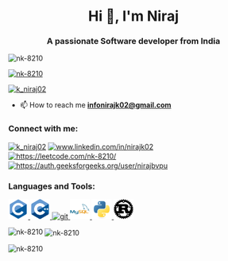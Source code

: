 <h1 align="center">Hi 👋, I'm Niraj</h1>
<h3 align="center">A passionate Software developer from India</h3>

<p align="left"> <img src="https://komarev.com/ghpvc/?username=nk-8210&label=Profile%20views&color=0e75b6&style=flat" alt="nk-8210" /> </p>

<p align="left"> <a href="https://github.com/ryo-ma/github-profile-trophy"><img src="https://github-profile-trophy.vercel.app/?username=nk-8210" alt="nk-8210" /></a> </p>

<p align="left"> <a href="https://twitter.com/k_niraj02" target="blank"><img src="https://img.shields.io/twitter/follow/k_niraj02?logo=twitter&style=for-the-badge" alt="k_niraj02" /></a> </p>

- 📫 How to reach me **infonirajk02@gmail.com**

<h3 align="left">Connect with me:</h3>
<p align="left">
<a href="https://twitter.com/k_niraj02" target="blank"><img align="center" src="https://raw.githubusercontent.com/rahuldkjain/github-profile-readme-generator/master/src/images/icons/Social/twitter.svg" alt="k_niraj02" height="30" width="40" /></a>
<a href="https://linkedin.com/in/www.linkedin.com/in/nirajk02" target="blank"><img align="center" src="https://raw.githubusercontent.com/rahuldkjain/github-profile-readme-generator/master/src/images/icons/Social/linked-in-alt.svg" alt="www.linkedin.com/in/nirajk02" height="30" width="40" /></a>
<a href="https://www.leetcode.com/https://leetcode.com/nk-8210/" target="blank"><img align="center" src="https://raw.githubusercontent.com/rahuldkjain/github-profile-readme-generator/master/src/images/icons/Social/leet-code.svg" alt="https://leetcode.com/nk-8210/" height="30" width="40" /></a>
<a href="https://auth.geeksforgeeks.org/user/https://auth.geeksforgeeks.org/user/nirajbvpu" target="blank"><img align="center" src="https://raw.githubusercontent.com/rahuldkjain/github-profile-readme-generator/master/src/images/icons/Social/geeks-for-geeks.svg" alt="https://auth.geeksforgeeks.org/user/nirajbvpu" height="30" width="40" /></a>
</p>

<h3 align="left">Languages and Tools:</h3>
<p align="left"> <a href="https://www.cprogramming.com/" target="_blank" rel="noreferrer"> <img src="https://raw.githubusercontent.com/devicons/devicon/master/icons/c/c-original.svg" alt="c" width="40" height="40"/> </a> <a href="https://www.w3schools.com/cpp/" target="_blank" rel="noreferrer"> <img src="https://raw.githubusercontent.com/devicons/devicon/master/icons/cplusplus/cplusplus-original.svg" alt="cplusplus" width="40" height="40"/> </a> <a href="https://git-scm.com/" target="_blank" rel="noreferrer"> <img src="https://www.vectorlogo.zone/logos/git-scm/git-scm-icon.svg" alt="git" width="40" height="40"/> </a> <a href="https://www.mysql.com/" target="_blank" rel="noreferrer"> <img src="https://raw.githubusercontent.com/devicons/devicon/master/icons/mysql/mysql-original-wordmark.svg" alt="mysql" width="40" height="40"/> </a> <a href="https://www.python.org" target="_blank" rel="noreferrer"> <img src="https://raw.githubusercontent.com/devicons/devicon/master/icons/python/python-original.svg" alt="python" width="40" height="40"/> </a> <a href="https://www.rust-lang.org" target="_blank" rel="noreferrer"> <img src="https://raw.githubusercontent.com/devicons/devicon/master/icons/rust/rust-plain.svg" alt="rust" width="40" height="40"/> </a> </p>

<p><img align="left" src="https://github-readme-stats.vercel.app/api/top-langs?username=nk-8210&show_icons=true&locale=en&layout=compact" alt="nk-8210" /></p>

<p>&nbsp;<img align="center" src="https://github-readme-stats.vercel.app/api?username=nk-8210&show_icons=true&locale=en" alt="nk-8210" /></p>

<p><img align="center" src="https://github-readme-streak-stats.herokuapp.com/?user=nk-8210&" alt="nk-8210" /></p>
